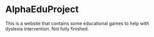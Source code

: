 # AlphaEduProject
This is a website that contains some educational games to help with dyslexia intervention. Not fully finished. 
